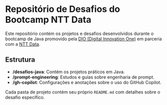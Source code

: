 # Repositório de Desafios do Bootcamp NTT Data

Este repositório contém os projetos e desafios desenvolvidos durante o bootcamp de Java promovido pela [DIO (Digital Innovation One)](https://www.dio.me/) em parceria com a [NTT Data](https://www.nttdata.com/).

## Estrutura

- **/desafios-java**: Contém os projetos práticos em Java.
- **/prompt-engineering**: Estudos e guias sobre engenharia de prompt.
- **/gh-copilot**: Configurações e anotações sobre o uso do GitHub Copilot.

Cada pasta de projeto contém seu próprio `README.md` com detalhes sobre o desafio específico.
